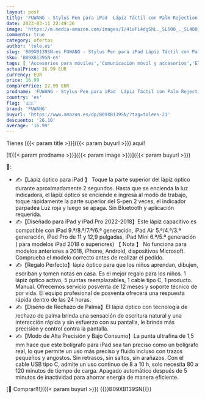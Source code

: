 ```yaml
---
layout: post
title: 'FUWANG - Stylus Pen para iPad  Lápiz Táctil con Palm Rejection  Stylus Pencil para  2018-2022  iPad Pro 11/12.9  iPad 9th/8th/7th/6th Gen  iPad Air 5th/4th/3rd Gen  iPad Mini 6th/5th Gen para Pintar Bocetos'
date: 2023-03-11 22:49:26
image: 'https://m.media-amazon.com/images/I/41aFi4dgShL._SL500_._SL400_.jpg'
comments: true
category: ofertas
author: 'tole.es'
slug: 'B09XB139SN-es FUWANG - Stylus Pen para iPad Lápiz Táctil con Palm...'
sku: 'B09XB139SN-es'
tags: [ 'Accesorios para móviles','Comunicación móvil y accesorios','Electrónica','Punteros para móviles','fuwang','ipad','🇪🇸', ]
actualPrice: 16.99 EUR
currency: EUR
price: 16.99
comparePrice: 22.99 EUR
prodname: 'FUWANG - Stylus Pen para iPad  Lápiz Táctil con Palm Rejection  Stylus Pencil para  2018-2022  iPad Pro 11/12.9  iPad 9th/8th/7th/6th Gen  iPad Air 5th/4th/3rd Gen  iPad Mini 6th/5th Gen para Pintar Bocetos'
country: 'es'
flag: '🇪🇸'
brand: 'FUWANG'
buyurl: 'https://www.amazon.es/dp/B09XB139SN/?tag=tolees-21'
descuento: '26.10'
average: '16.99'
---
```


Tienes [{{< param title >}}]({{< param buyurl >}}) aqui!

[![{{< param prodname >}}]({{< param image >}})]({{< param buyurl >}})

🔎:

- ✍【Lápiz óptico para iPad 】 Toque la parte superior del lápiz óptico durante aproximadamente 2 segundos. Hasta que se encienda la luz indicadora, el lápiz óptico se enciende e ingresa al modo de trabajo, toque rápidamente la parte superior del S-pen 2 veces, el indicador parpadea Luz roja y luego se apaga. Sin Bluetooth y aplicación requerida.
- ✍【Diseñado para iPad y iPad Pro 2022-2018】Este lápiz capacitivo es compatible con iPad 9.ª/8.ª/7.ª/6.ª generación, iPad Air 5.ª/4.ª/3.ª generación, iPad Pro de 11 y 12,9 pulgadas, iPad Mini 6.ª/5.ª generación ( para modelos iPad 2018 o superiores) 【 Nota 】 No funciona para modelos anteriores a 2018, iPhone, Android, dispositivos Microsoft. Comprueba el modelo correcto antes de realizar el pedido.
- ✍【Regalo Perfecto】lápiz óptico para que los niños aprendan, dibujen, escriban y tomen notas en casa. Es el mejor regalo para los niños. 1 lápiz óptico activo, 5 puntas reemplazables, 1 cable tipo C, 1 producto. Manual. Ofrecemos servicio posventa de 12 meses y soporte técnico de por vida. El equipo profesional de posventa ofrecerá una respuesta rápida dentro de las 24 horas.
- ✍【Diseño de Rechazo de Palma】El lápiz óptico con tecnología de rechazo de palma brinda una sensación de escritura natural y una interacción rápida y sin esfuerzo con su pantalla, le brinda más precisión y control contra la pantalla.
- ✍【Modo de Alta Precisión y Bajo Consumo】La punta ultrafina de 1,5 mm hace que este bolígrafo para iPad sea tan preciso como un bolígrafo real, lo que permite un uso más preciso y fluido incluso con trazos pequeños y angostos. Sin retrasos, sin saltos, sin arañazos. Con el cable USB tipo C, admite un uso continuo de 8 a 10 h, solo necesita 80 a 120 minutos de tiempo de carga. Apagado automático después de 5 minutos de inactividad para ahorrar energía de manera eficiente.

[🛒 Comprar!!!]({{< param buyurl >}})
{{<world>}}B09XB139SN{{</world>}}
